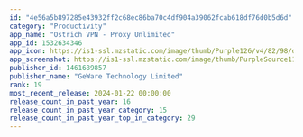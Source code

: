```yaml
---
id: "4e56a5b897285e43932ff2c68ec86ba70c4df904a39062fcab618df76d0b5d6d"
category: "Productivity"
app_name: "Ostrich VPN - Proxy Unlimited"
app_id: 1532634346
app_icon: https://is1-ssl.mzstatic.com/image/thumb/Purple126/v4/82/98/d4/8298d438-0b48-9ecd-15a8-fbf3fb53f717/AppIcon-0-0-1x_U007emarketing-0-7-0-85-220.jpeg/1024x1024bb.png
app_screenshot: https://is1-ssl.mzstatic.com/image/thumb/PurpleSource112/v4/03/e0/50/03e050a0-c4cc-0c40-f00c-c257b17783c0/88503177-1b53-4785-a5f6-45f006af99e9_1242x2688-6.5-1.jpg/1242x2688bb.png
publisher_id: 1461689857
publisher_name: "GeWare Technology Limited"
rank: 19
most_recent_release: 2024-01-22 00:00:00
release_count_in_past_year: 16
release_count_in_past_year_category: 15
release_count_in_past_year_top_in_category: 29
---
```

